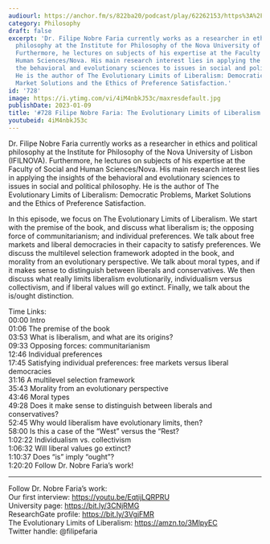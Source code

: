 ```yaml
---
audiourl: https://anchor.fm/s/822ba20/podcast/play/62262153/https%3A%2F%2Fd3ctxlq1ktw2nl.cloudfront.net%2Fstaging%2F2022-11-15%2F3d5a10bd-ac3f-769e-143d-bfe480120b9c.m4a
category: Philosophy
draft: false
excerpt: 'Dr. Filipe Nobre Faria currently works as a researcher in ethics and political
  philosophy at the Institute for Philosophy of the Nova University of Lisbon (IFILNOVA).
  Furthermore, he lectures on subjects of his expertise at the Faculty of Social and
  Human Sciences/Nova. His main research interest lies in applying the insights of
  the behavioral and evolutionary sciences to issues in social and political philosophy.
  He is the author of The Evolutionary Limits of Liberalism: Democratic Problems,
  Market Solutions and the Ethics of Preference Satisfaction.'
id: '728'
image: https://i.ytimg.com/vi/4iM4nbkJ53c/maxresdefault.jpg
publishDate: 2023-01-09
title: '#728 Filipe Nobre Faria: The Evolutionary Limits of Liberalism'
youtubeid: 4iM4nbkJ53c
---
```

<div class="timelinks">

Dr. Filipe Nobre Faria currently works as a researcher in ethics and political philosophy at the Institute for Philosophy of the Nova University of Lisbon (IFILNOVA). Furthermore, he lectures on subjects of his expertise at the Faculty of Social and Human Sciences/Nova. His main research interest lies in applying the insights of the behavioral and evolutionary sciences to issues in social and political philosophy. He is the author of The Evolutionary Limits of Liberalism: Democratic Problems, Market Solutions and the Ethics of Preference Satisfaction.

In this episode, we focus on The Evolutionary Limits of Liberalism. We start with the premise of the book, and discuss what liberalism is; the opposing force of communitarianism; and individual preferences. We talk about free markets and liberal democracies in their capacity to satisfy preferences. We discuss the multilevel selection framework adopted in the book, and morality from an evolutionary perspective. We talk about moral types, and if it makes sense to distinguish between liberals and conservatives. We then discuss what really limits liberalism evolutionarily, individualism versus collectivism, and if liberal values will go extinct. Finally, we talk about the is/ought distinction.

Time Links:  
<time>00:00</time> Intro  
<time>01:06</time> The premise of the book  
<time>03:53</time> What is liberalism, and what are its origins?  
<time>09:33</time> Opposing forces: communitarianism  
<time>12:46</time> Individual preferences  
<time>17:45</time> Satisfying individual preferences: free markets versus liberal democracies  
<time>31:16</time> A multilevel selection framework  
<time>35:43</time> Morality from an evolutionary perspective  
<time>43:46</time> Moral types  
<time>49:28</time> Does it make sense to distinguish between liberals and conservatives?  
<time>52:45</time> Why would liberalism have evolutionary limits, then?  
<time>58:00</time> Is this a case of the “West” versus the “Rest?  
<time>1:02:22</time> Individualism vs. collectivism  
<time>1:06:32</time> Will liberal values go extinct?  
<time>1:10:37</time> Does “is” imply “ought”?  
<time>1:20:20</time> Follow Dr. Nobre Faria’s work!

---

Follow Dr. Nobre Faria’s work:  
Our first interview: https://youtu.be/EqtijLQRPRU  
University page: https://bit.ly/3CNjRMG  
ResearchGate profile: https://bit.ly/3VgjFMR  
The Evolutionary Limits of Liberalism: https://amzn.to/3MlpyEC  
Twitter handle: @filipefaria
</div>

